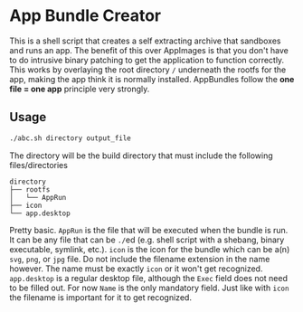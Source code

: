 # App Bundle Creator

This is a shell script that creates a self extracting archive that sandboxes and runs an app. The benefit of this over AppImages is that you don't have to do intrusive binary patching to get the application to function correctly. This works by overlaying the root directory `/` underneath the rootfs for the app, making the app think it is normally installed. AppBundles follow the **one file = one app** principle very strongly.

## Usage

```sh
./abc.sh directory output_file
```

The directory will be the build directory that must include the following files/directories

```
directory
├── rootfs
│   └── AppRun
├── icon
└── app.desktop
```

Pretty basic. `AppRun` is the file that will be executed when the bundle is run. It can be any file that can be  `./`ed (e.g. shell script with a shebang, binary executable, symlink, etc.). `icon` is the icon for the bundle which can be a(n) `svg`, `png`, or `jpg` file. Do not include the filename extension in the name however. The name must be exactly `icon` or it won't get recognized. `app.desktop` is a regular desktop file, although the `Exec` field does not need to be filled out. For now `Name` is the only mandatory field. Just like with `icon` the filename is important for it to get recognized.
